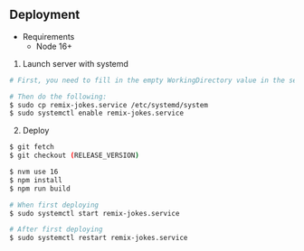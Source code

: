 ## Deployment

* Requirements
  * Node 16+

1. Launch server with systemd

``` bash
# First, you need to fill in the empty WorkingDirectory value in the service file.

# Then do the following:
$ sudo cp remix-jokes.service /etc/systemd/system
$ sudo systemctl enable remix-jokes.service
```

2. Deploy

``` bash
$ git fetch
$ git checkout (RELEASE_VERSION)

$ nvm use 16
$ npm install
$ npm run build

# When first deploying
$ sudo systemctl start remix-jokes.service

# After first deploying
$ sudo systemctl restart remix-jokes.service
```
